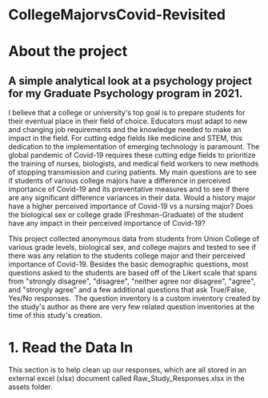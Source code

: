 
# CollegeMajorvsCovid-Revisited

# About the project
## A simple analytical look at a psychology project for my Graduate Psychology program in 2021. 

<p> I believe that a college or university's top goal is to prepare students for their eventual place in their field of choice. Educators must adapt to new and changing job requirements and the knowledge needed to make an impact in the field. For cutting edge fields like medicine and STEM, this dedication to the implementation of emerging technology is paramount. The global pandemic of Covid-19 requires these cutting edge fields to prioritize the training of nurses, biologists, and medical field workers to new methods of stopping transmission and curing patients. My main questions are to see if students of various college majors have a difference in perceived importance of Covid-19 and its preventative measures and to see if there are any significant difference variances in their data. Would a history major have a higher perceived importance of Covid-19 vs a nursing major? Does the biological sex or college grade (Freshman-Graduate) of the student have any impact in their perceived importance of Covid-19?

This project collected anonymous data from students from Union College of various grade levels, biological sex, and college majors and tested to see if there was any relation to the students college major and their perceived importance of Covid-19. Besides the basic demographic questions, most questions asked to the students are based off of the Likert scale that spans from "strongly disagree", "disagree", "neither agree nor disagree", "agree", and "strongly agree" and a few additional questions that ask True/False, Yes/No responses.  The question inventory is a custom inventory created by the study's author as there are very few related question inventories at the time of this study's creation. </p>

# 1. Read the Data In

<p> This section is to help clean up our responses, which are all stored in an external excel (xlsx) document called Raw_Study_Responses.xlsx in the assets folder. </p>
